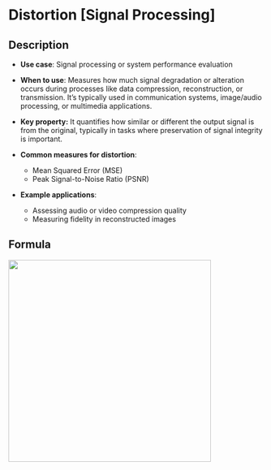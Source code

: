 # Distortion [Signal Processing]

## Description

- **Use case**: Signal processing or system performance evaluation
- **When to use**: Measures how much signal degradation or alteration occurs during processes like data compression, reconstruction, or transmission. It’s typically used in communication systems, image/audio processing, or multimedia applications.
- **Key property:** It quantifies how similar or different the output signal is from the original, typically in tasks where preservation of signal integrity is important.
- **Common measures for distortion**:

   - Mean Squared Error (MSE)
   - Peak Signal-to-Noise Ratio (PSNR)

- **Example applications**:

   - Assessing audio or video compression quality
   - Measuring fidelity in reconstructed images

## Formula

<img src="image1.jpg" style="width:4.1522in" />

